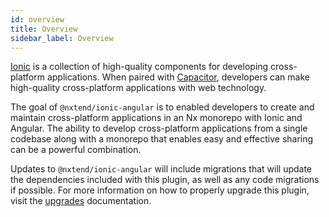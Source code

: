 ```yaml
---
id: overview
title: Overview
sidebar_label: Overview
---
```


[Ionic](https://ionicframework.com/docs/components) is a collection of high-quality components for developing cross-platform applications. When paired with [Capacitor](https://capacitorjs.com/docs), developers can make high-quality cross-platform applications with web technology.

The goal of `@nxtend/ionic-angular` is to enabled developers to create and maintain cross-platform applications in an Nx monorepo with Ionic and Angular. The ability to develop cross-platform applications from a single codebase along with a monorepo that enables easy and effective sharing can be a powerful combination.

Updates to `@nxtend/ionic-angular` will include migrations that will update the dependencies included with this plugin, as well as any code migrations if possible. For more information on how to properly upgrade this plugin, visit the [upgrades](../nxtend/upgrades) documentation.
